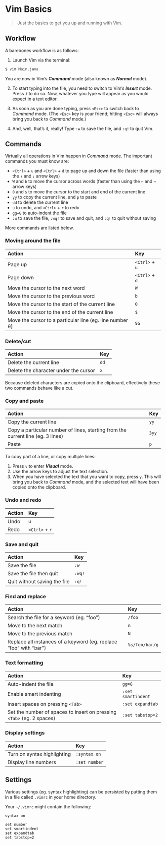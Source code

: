 # Vim Basics

> Just the basics to get you up and running with Vim.

## Workflow

A barebones workflow is as follows:

1. Launch Vim via the terminal:

  ```bash
  $ vim Main.java
  ```

  You are now in Vim&rsquo;s ***Command*** mode (also known as ***Normal*** mode).

2. To start typing into the file, you need to switch to Vim&rsquo;s ***Insert*** mode. Press `i` to do so. Now, whatever you type will appear as you would expect in a text editor.

3. As soon as you are done typing, press `<Esc>` to switch back to *Command* mode. (The `<Esc>` key is your friend; hitting `<Esc>` will always bring you back to *Command* mode.)

3. And, well, that&rsquo;s it, really! Type `:w` to save the file, and `:q!` to quit Vim.

## Commands

Virtually all operations in Vim happen in *Command* mode. The important commands you must know are:

- `<Ctrl>` + `u` and `<Ctrl>` + `d` to page up and down the file (faster than using the <code>&uarr;</code> and <code>&darr;</code> arrow keys)
- `W` and `b` to move the cursor across words (faster than using the <code>&larr;</code> and <code>&rarr;</code> arrow keys)
- `0` and `$` to move the cursor to the start and end of the current line
- `yy` to copy the current line, and `p` to paste
- `dd` to delete the current line
- `u` to undo, and `<Ctrl>` + `r` to redo
- `gg=G` to auto-indent the file
- `:w` to save the file, `:wq!` to save and quit, and `:q!` to quit without saving

More commands are listed below.

### Moving around the file

Action | Key
:------|:----
Page up | `<Ctrl>` + `u`
Page down | `<Ctrl>` + `d`
Move the cursor to the next word | `W`
Move the cursor to the previous word | `b`
Move the cursor to the start of the current line | `0`
Move the cursor to the end of the current line | `$`
Move the cursor to a particular line (eg. line number 9) | `9G`

### Delete/cut

Action | Key
:------|:----
Delete the current line | `dd`
Delete the character under the cursor | `x`

Because deleted characters are copied onto the clipboard, effectively these two commands behave like a cut.

### Copy and paste

Action | Key
:------|:----
Copy the current line | `yy`
Copy a particular number of lines, starting from the current line (eg. 3 lines) | `3yy`
Paste | `p`

To copy part of a line, or copy multiple lines:

1. Press `v` to enter ***Visual*** mode.
2. Use the arrow keys to adjust the text selection.
3. When you have selected the text that you want to copy, press `y`. This will bring you back to *Command* mode, and the selected text will have been copied onto the clipboard.

### Undo and redo

Action | Key
:------|:----
Undo | `u`
Redo | `<Ctrl>` + `r`

### Save and quit

Action | Key
:------|:----
Save the file | `:w`
Save the file then quit | `:wq!`
Quit without saving the file | `:q!`

### Find and replace

Action | Key
:------|:----
Search the file for a keyword (eg. &ldquo;foo&rdquo;) | `/foo`
Move to the next match | `n`
Move to the previous match | `N`
Replace all instances of a keyword (eg. replace &ldquo;foo&rdquo; with &ldquo;bar&rdquo;) | `%s/foo/bar/g`

### Text formatting

Action | Key
:------|:----
Auto-indent the file | `gg=G`
Enable smart indenting | `:set smartindent`
Insert spaces on pressing `<Tab>` | `:set expandtab`
Set the number of spaces to insert on pressing `<Tab>` (eg. 2 spaces) | `:set tabstop=2`

### Display settings

Action | Key
:------|:----
Turn on syntax highlighting | `:syntax on`
Display line numbers | `:set number`

## Settings

Various settings (eg. syntax highlighting) can be persisted by putting them in a file called `.vimrc` in your home directory.

Your `~/.vimrc` might contain the following:

```viml
syntax on

set number
set smartindent
set expandtab
set tabstop=2
```
